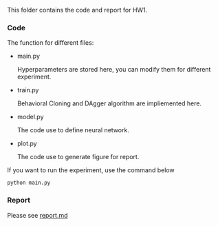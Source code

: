 This folder contains the code and report for HW1.

### Code 

The function for different files:

- main.py    

  Hyperparameters are stored here, you can modify them for different experiment.

- train.py

  Behavioral Cloning and  DAgger algorithm are impliemented here.

- model.py

  The code use to define neural network.

- plot.py

  The code use to generate figure for report.



If you want to run the experiment, use the command below

```shell
python main.py
```



### Report

Please see [report.md](./report.md)